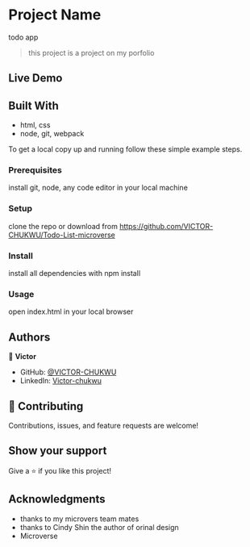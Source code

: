 

# Project Name
todo app

> this project is a project on my porfolio

<!-- ![screenshot](screenshot.PNG) -->


## Live Demo

<!-- [Live Demo Link](https://victor-chukwu.github.io/capstone-one/) -->

## Built With
- html, css
- node, git, webpack

To get a local copy up and running follow these simple example steps.

### Prerequisites
install git, node, any code editor in your local machine

### Setup
clone the repo or download from https://github.com/VICTOR-CHUKWU/Todo-List-microverse

### Install
install all dependencies with npm install

### Usage
open index.html in your local browser

## Authors
👤 **Victor**

- GitHub: [@VICTOR-CHUKWU](https://github.com/VICTOR-CHUKWU)
- LinkedIn: [Victor-chukwu](https://www.linkedin.com/in/victor-chukwu-95a020143)

## 🤝 Contributing
Contributions, issues, and feature requests are welcome!

## Show your support

Give a ⭐️ if you like this project!

## Acknowledgments

- thanks to my microvers team mates
- thanks to Cindy Shin the author of orinal design
- Microverse


